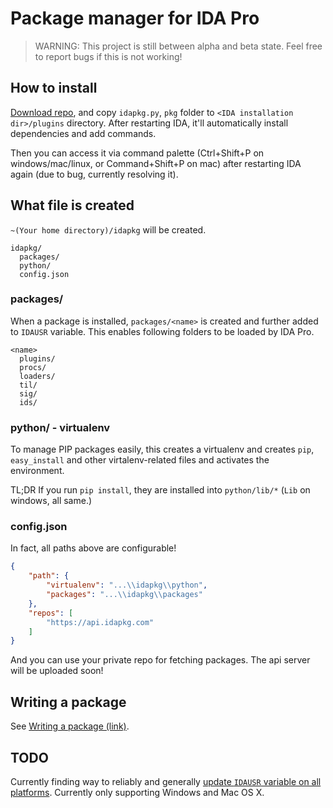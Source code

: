 # Package manager for IDA Pro

> WARNING: This project is still between alpha and beta state. Feel free to report bugs if this is not working!

## How to install

[Download repo](https://github.com/Jinmo/idapkg/archive/master.zip), and copy `idapkg.py`, `pkg` folder to `<IDA installation dir>/plugins` directory. After restarting IDA, it'll automatically install dependencies and add commands.

Then you can access it via command palette (Ctrl+Shift+P on windows/mac/linux, or Command+Shift+P on mac) after restarting IDA again (due to bug, currently resolving it).

## What file is created

`~(Your home directory)/idapkg` will be created.

```
idapkg/
  packages/
  python/
  config.json
```

### packages/

When a package is installed, `packages/<name>` is created and further added to `IDAUSR` variable. This enables following folders to be loaded by IDA Pro.

```
<name>
  plugins/
  procs/
  loaders/
  til/
  sig/
  ids/
```

### python/ - virtualenv

To manage PIP packages easily, this creates a virtualenv and creates `pip`, `easy_install` and other virtalenv-related files and activates the environment.

TL;DR If you run `pip install`, they are installed into `python/lib/*` (`Lib` on windows, all same.)

### config.json

In fact, all paths above are configurable!

```json
{
    "path": {
        "virtualenv": "...\\idapkg\\python", 
        "packages": "...\\idapkg\\packages"
    }, 
    "repos": [
        "https://api.idapkg.com"
    ]
}
```

And you can use your private repo for fetching packages. The api server will be uploaded soon!

## Writing a package

See [Writing a package (link)](https://idapkg.com/getting-started).

## TODO

Currently finding way to reliably and generally [update `IDAUSR` variable on all platforms](https://github.com/Jinmo/idapkg/blob/master/pkg/internal_api/win.py). Currently only supporting Windows and Mac OS X.